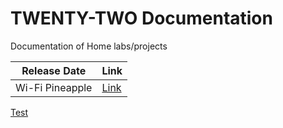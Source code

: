 # TWENTY-TWO Documentation

Documentation of Home labs/projects

|Release Date|Link|
|------------| ---|
|Wi-Fi Pineapple|[Link](./active_directory_lab/ad_lab.md)|

[Test](www.google.com)
